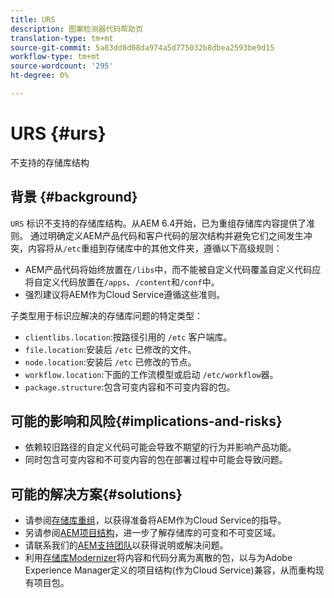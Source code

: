 ```yaml
---
title: URS
description: 图案检测器代码帮助页
translation-type: tm+mt
source-git-commit: 5a83dd8d08da974a5d775032b8dbea2593be9d15
workflow-type: tm+mt
source-wordcount: '295'
ht-degree: 0%

---
```



# URS {#urs}

不支持的存储库结构

## 背景 {#background}

`URS` 标识不支持的存储库结构。从AEM 6.4开始，已为重组存储库内容提供了准则。 通过明确定义AEM产品代码和客户代码的层次结构并避免它们之间发生冲突，内容将从`/etc`重组到存储库中的其他文件夹，遵循以下高级规则：

* AEM产品代码将始终放置在`/libs`中，而不能被自定义代码覆盖自定义代码应将自定义代码放置在`/apps`、`/content`和`/conf`中。
* 强烈建议将AEM作为Cloud Service遵循这些准则。

子类型用于标识应解决的存储库问题的特定类型：
* `clientlibs.location`:按路径引用的 `/etc` 客户端库。
* `file.location`:安装后 `/etc` 已修改的文件。
* `node.location`:安装后 `/etc` 已修改的节点。
* `workflow.location`:下面的工作流模型或启动 `/etc/workflow`器。
* `package.structure`:包含可变内容和不可变内容的包。

## 可能的影响和风险{#implications-and-risks}

* 依赖较旧路径的自定义代码可能会导致不期望的行为并影响产品功能。
* 同时包含可变内容和不可变内容的包在部署过程中可能会导致问题。

## 可能的解决方案{#solutions}

* 请参阅[存储库重组](https://experienceleague.adobe.com/docs/experience-manager-65/deploying/restructuring/repository-restructuring.html)，以获得准备将AEM作为Cloud Service的指导。
* 另请参阅[AEM项目结构](https://experienceleague.adobe.com/docs/experience-manager-cloud-service/implementing/developing/aem-project-content-package-structure.html)，进一步了解存储库的可变和不可变区域。
* 请联系我们的[AEM支持团队](https://helpx.adobe.com/enterprise/using/support-for-experience-cloud.html)以获得说明或解决问题。
* 利用[存储库Modernizer](https://experienceleague.adobe.com/docs/experience-manager-cloud-service/moving/refactoring-tools/repo-modernizer.html#refactoring-tools)将内容和代码分离为离散的包，以与为Adobe Experience Manager定义的项目结构(作为Cloud Service)兼容，从而重构现有项目包。